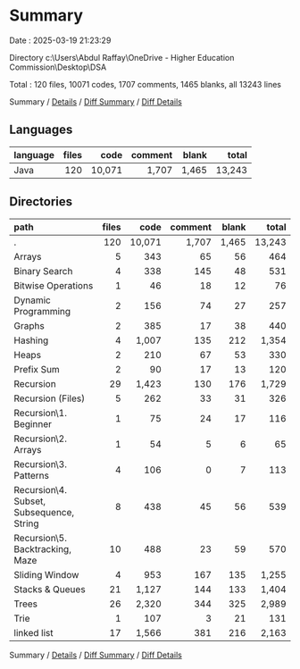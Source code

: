 # Summary

Date : 2025-03-19 21:23:29

Directory c:\\Users\\Abdul Raffay\\OneDrive - Higher Education Commission\\Desktop\\DSA

Total : 120 files,  10071 codes, 1707 comments, 1465 blanks, all 13243 lines

Summary / [Details](details.md) / [Diff Summary](diff.md) / [Diff Details](diff-details.md)

## Languages
| language | files | code | comment | blank | total |
| :--- | ---: | ---: | ---: | ---: | ---: |
| Java | 120 | 10,071 | 1,707 | 1,465 | 13,243 |

## Directories
| path | files | code | comment | blank | total |
| :--- | ---: | ---: | ---: | ---: | ---: |
| . | 120 | 10,071 | 1,707 | 1,465 | 13,243 |
| Arrays | 5 | 343 | 65 | 56 | 464 |
| Binary Search | 4 | 338 | 145 | 48 | 531 |
| Bitwise Operations | 1 | 46 | 18 | 12 | 76 |
| Dynamic Programming | 2 | 156 | 74 | 27 | 257 |
| Graphs | 2 | 385 | 17 | 38 | 440 |
| Hashing | 4 | 1,007 | 135 | 212 | 1,354 |
| Heaps | 2 | 210 | 67 | 53 | 330 |
| Prefix Sum | 2 | 90 | 17 | 13 | 120 |
| Recursion | 29 | 1,423 | 130 | 176 | 1,729 |
| Recursion (Files) | 5 | 262 | 33 | 31 | 326 |
| Recursion\\1. Beginner | 1 | 75 | 24 | 17 | 116 |
| Recursion\\2. Arrays | 1 | 54 | 5 | 6 | 65 |
| Recursion\\3. Patterns | 4 | 106 | 0 | 7 | 113 |
| Recursion\\4. Subset, Subsequence, String | 8 | 438 | 45 | 56 | 539 |
| Recursion\\5. Backtracking, Maze | 10 | 488 | 23 | 59 | 570 |
| Sliding Window | 4 | 953 | 167 | 135 | 1,255 |
| Stacks & Queues | 21 | 1,127 | 144 | 133 | 1,404 |
| Trees | 26 | 2,320 | 344 | 325 | 2,989 |
| Trie | 1 | 107 | 3 | 21 | 131 |
| linked list | 17 | 1,566 | 381 | 216 | 2,163 |

Summary / [Details](details.md) / [Diff Summary](diff.md) / [Diff Details](diff-details.md)